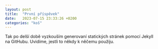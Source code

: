 ```yaml
---
layout: post
title:  "První příspěvek"
date:   2023-07-15 23:33:26 +0200
categories: "koš"
---
```

Tak po delší době vyzkouším generovaní statických stránek pomocí Jekyll na GitHubu. Uvidíme, jestli to někdy
k něčemu použiju.
